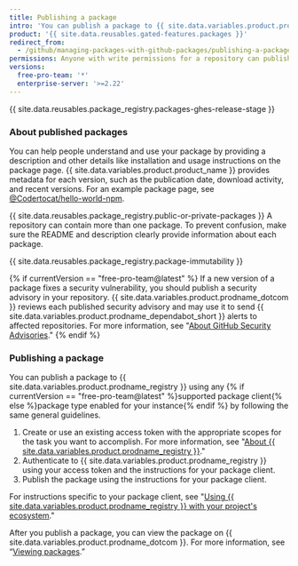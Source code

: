 ```yaml
---
title: Publishing a package
intro: 'You can publish a package to {{ site.data.variables.product.prodname_registry }} to make the package available for others to download and re-use.'
product: '{{ site.data.reusables.gated-features.packages }}'
redirect_from:
  - /github/managing-packages-with-github-packages/publishing-a-package
permissions: Anyone with write permissions for a repository can publish a package to that repository.
versions:
  free-pro-team: '*'
  enterprise-server: '>=2.22'
---
```


{{ site.data.reusables.package_registry.packages-ghes-release-stage }}

### About published packages

You can help people understand and use your package by providing a description and other details like installation and usage instructions on the package page. {{ site.data.variables.product.product_name }} provides metadata for each version, such as the publication date, download activity, and recent versions. For an example package page, see [@Codertocat/hello-world-npm](https://github.com/Codertocat/hello-world-npm/packages/10696?version=1.0.1).

{{ site.data.reusables.package_registry.public-or-private-packages }} A repository can contain more than one package. To prevent confusion, make sure the README and description clearly provide information about each package.

{{ site.data.reusables.package_registry.package-immutability }}

{% if currentVersion == "free-pro-team@latest" %}
If a new version of a package fixes a security vulnerability, you should publish a security advisory in your repository. {{ site.data.variables.product.prodname_dotcom }} reviews each published security advisory and may use it to send {{ site.data.variables.product.prodname_dependabot_short }} alerts to affected repositories. For more information, see "[About GitHub Security Advisories](/github/managing-security-vulnerabilities/about-github-security-advisories)."
{% endif %}

### Publishing a package

You can publish a package to {{ site.data.variables.product.prodname_registry }} using any {% if currentVersion == "free-pro-team@latest" %}supported package client{% else %}package type enabled for your instance{% endif %} by following the same general guidelines.

1. Create or use an existing access token with the appropriate scopes for the task you want to accomplish. For more information, see "[About {{ site.data.variables.product.prodname_registry }}](/packages/publishing-and-managing-packages/about-github-packages#authenticating-to-github-packages)."
2. Authenticate to {{ site.data.variables.product.prodname_registry }} using your access token and the instructions for your package client.
3. Publish the package using the instructions for your package client.

For instructions specific to your package client, see "[Using {{ site.data.variables.product.prodname_registry }} with your project's ecosystem](/packages/using-github-packages-with-your-projects-ecosystem)."

After you publish a package, you can view the package on {{ site.data.variables.product.prodname_dotcom }}. For more information, see “[Viewing packages](/packages/publishing-and-managing-packages/viewing-packages).”
